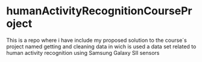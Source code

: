 # humanActivityRecognitionCourseProject
This is a repo where i have include my proposed solution to the course´s project named getting and cleaning data in wich is used a data set related to human activity recognition using Samsung Galaxy SII sensors
